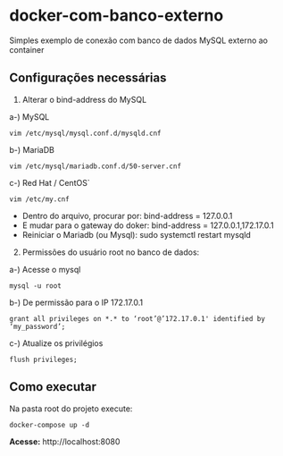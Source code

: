 # docker-com-banco-externo
Simples exemplo de conexão com banco de dados MySQL externo ao container

Configurações necessárias
------------

1. Alterar o bind-address do MySQL

a-) MySQL
```
vim /etc/mysql/mysql.conf.d/mysqld.cnf
```
b-) MariaDB
```
vim /etc/mysql/mariadb.conf.d/50-server.cnf 
```
c-) Red Hat / CentOS`
```
vim /etc/my.cnf
```

- Dentro do arquivo, procurar por:
bind-address = 127.0.0.1
- E mudar para o gateway do doker:
bind-address = 127.0.0.1,172.17.0.1
- Reiniciar o Mariadb (ou Mysql):
sudo systemctl restart mysqld

2. Permissões do usuário root no banco de dados:

a-) Acesse o mysql
```
mysql -u root
```

b-) De permissão para o IP 172.17.0.1
```
grant all privileges on *.* to ‘root’@’172.17.0.1' identified by ‘my_password’;
```

c-) Atualize os privilégios
```
flush privileges;
```

Como executar
------------
Na pasta root do projeto execute:
```
docker-compose up -d
```

**Acesse:** http://localhost:8080
